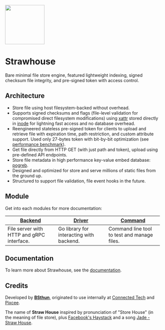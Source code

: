 <img src="https://static1.pixcee.dev/external/strawstacks/logo.png" width="128px"></img>

# Strawhouse
Bare minimal file store engine, featured lightweight indexing, signed checksum file integrity, and pre-signed token with access control.

## Architecture
- Store file using host filesystem-backed without overhead.
- Supports signed checksums and flags (file-level validation for compromised direct filesystem modifications) using [xattr](https://en.wikipedia.org/wiki/Extended_file_attributes) stored directly in [inode](https://en.wikipedia.org/wiki/Inode) for lightning fast access and no database overhead.
- Reengineered stateless pre-signed token for clients to upload and retrieve file with expiration time, path restriction, and custom attribute support. Used only 27-bytes token with bit-by-bit optimization (see [performance benchmark](https://github.com/strawstacks/strawhouse/wiki/Benchmark)).
- Get file directly from HTTP GET (with just path and token), upload using pre-defined API endpoints.
- Store file metadata in high performance key-value embed database: [pogreb](https://github.com/akrylysov/pogreb).
- Designed and optimized for store and serve millions of static files from the ground up.
- Structured to support file validation, file event hooks in the future.

## Module

Get into each modules for more documentation:

| [Backend](#backend)                       | [Driver](#driver)                        | [Command](#command)                         |
|-------------------------------------------|------------------------------------------|---------------------------------------------|
| File server with HTTP and gRPC interface. | Go library for interacting with backend. | Command line tool to test and manage files. |

## Documentation

To learn more about Strawhouse, see the [documentation](https://strawhouse.doc.pixcee.dev/).

## Credits

Developed by **[BSthun](https://github.com/BSthun)**, originated to use internally at [Connected Tech](https://www.connectedtech.co.th) and [Pixcee](https://www.pixcee.app/).

The name of **Straw House** inspired by pronunciation of "Store House" (in the meaning of file store), plus [Facebook's Haystack](https://engineering.fb.com/2009/04/30/core-infra/needle-in-a-haystack-efficient-storage-of-billions-of-photos/) and a song [Jade - Straw House](https://open.spotify.com/track/50uwQoov3D7ASWwfmRVHQI?si=9081a42990ba4233).